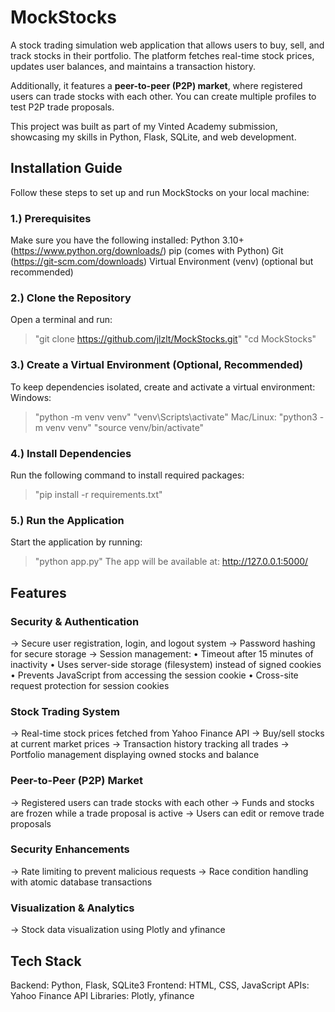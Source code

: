 # MockStocks

A stock trading simulation web application that allows users to buy, sell, and track stocks in their portfolio. The platform fetches real-time stock prices, updates user balances, and maintains a transaction history.

Additionally, it features a **peer-to-peer (P2P) market**, where registered users can trade stocks with each other. You can create multiple profiles to test P2P trade proposals.

This project was built as part of my Vinted Academy submission, showcasing my skills in Python, Flask, SQLite, and web development.


## Installation Guide

Follow these steps to set up and run MockStocks on your local machine:

### 1.) Prerequisites
Make sure you have the following installed:
Python 3.10+ (https://www.python.org/downloads/)
pip (comes with Python)
Git (https://git-scm.com/downloads)
Virtual Environment (venv) (optional but recommended)

### 2.) Clone the Repository
Open a terminal and run:
> "git clone https://github.com/jlzlt/MockStocks.git"
> "cd MockStocks"

### 3.) Create a Virtual Environment (Optional, Recommended)
To keep dependencies isolated, create and activate a virtual environment:
Windows:
> "python -m venv venv"
> "venv\Scripts\activate"
Mac/Linux:
> "python3 -m venv venv"
> "source venv/bin/activate"

### 4.) Install Dependencies
Run the following command to install required packages:
> "pip install -r requirements.txt"

### 5.) Run the Application
Start the application by running:
> "python app.py"
The app will be available at: http://127.0.0.1:5000/


## Features

### Security & Authentication

-> Secure user registration, login, and logout system
-> Password hashing for secure storage
-> Session management:
  • Timeout after 15 minutes of inactivity
  • Uses server-side storage (filesystem) instead of signed cookies
  • Prevents JavaScript from accessing the session cookie
  • Cross-site request protection for session cookies

### Stock Trading System

-> Real-time stock prices fetched from Yahoo Finance API
-> Buy/sell stocks at current market prices
-> Transaction history tracking all trades
-> Portfolio management displaying owned stocks and balance

### Peer-to-Peer (P2P) Market

-> Registered users can trade stocks with each other
-> Funds and stocks are frozen while a trade proposal is active
-> Users can edit or remove trade proposals

### Security Enhancements

-> Rate limiting to prevent malicious requests
-> Race condition handling with atomic database transactions

### Visualization & Analytics

-> Stock data visualization using Plotly and yfinance


## Tech Stack

Backend: Python, Flask, SQLite3
Frontend: HTML, CSS, JavaScript
APIs: Yahoo Finance API
Libraries: Plotly, yfinance

